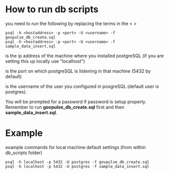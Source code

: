 # How to run db scripts
you need to run the following by replacing the terms in the < >

    psql -h <hostaddress> -p <port> -U <username> -f govpulse_db_create.sql 
    psql -h <hostaddress> -p <port> -U <username> -f sample_data_insert.sql 

<hostaddress> is the ip address of the machine where you installed postgreSQL (if you are setting this up locally use "localhost") 

<port> is the port on which postgreSQL is listening in that machine (5432 by default)

 <username> is the username of the user you configured in posgreSQL (default user is postgres). 
 
 You will be prompted for a password if password is setup properly. Remember to run **govpulse_db_create.sql** first and then **sample_data_insert.sql**.

# Example
example commands for local machine default settings (from within db_scripts folder)

```
psql -h localhost -p 5432 -U postgres -f govpulse_db_create.sql
psql -h localhost -p 5432 -U postgres -f sample_data_insert.sql
```

